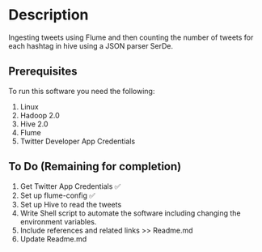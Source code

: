 # Description
Ingesting tweets using Flume and then counting the number of tweets for each hashtag in hive using a JSON parser SerDe.

## Prerequisites
To run this software you need the following:
1. Linux 
2. Hadoop 2.0
3. Hive 2.0 
4. Flume
5. Twitter Developer App Credentials

## To Do (Remaining for completion)
1. Get Twitter App Credentials :white_check_mark:
2. Set up flume-config :white_check_mark:
3. Set up Hive to read the tweets
4. Write Shell script to automate the software including changing the environment variables.
5. Include references and related links >> Readme.md
6. Update Readme.md 
